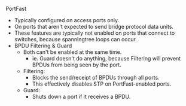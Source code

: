 
PortFast
- Typically configured on access ports only.
- On ports that aren't expected to send bridge protocol data units.
- These features are typically not enabled on ports that connect to switches, because spanningtree loops can occur.
- BPDU Filtering & Guard
	+ Both can't be enabled at the same time.
		- ie. Guard doesn't do anything, because Filtering will prevent
			BPDUs from being seen by the port.
	+ Filtering:
		- Blocks the send/receipt of BPDUs through all ports.
		- This effectively disables STP on PortFast-enabled ports.
	+ Guard:
		- Shuts down a port if it receives a BPDU.